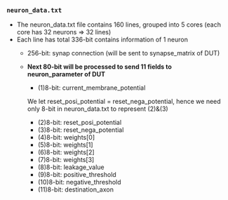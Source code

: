 ### `neuron_data.txt`
- The neuron_data.txt file contains 160 lines, grouped into 5 cores (each core has 32 neurons => 32 lines)
- Each line has total 336-bit contains information of 1 neuron
    + 256-bit: synap connection (will be sent to synapse_matrix of DUT)
    + **Next 80-bit will be processed to send 11 fields to neuron_parameter of DUT**
        + (1)8-bit: current_membrane_potential
        
        We let reset_posi_potential =  reset_nega_potential, hence we need only 8-bit in neuron_data.txt to represent (2)&(3)

        + (2)8-bit: reset_posi_potential 
        + (3)8-bit: reset_nega_potential
        + (4)8-bit: weights[0]
        + (5)8-bit: weights[1]
        + (6)8-bit: weights[2]
        + (7)8-bit: weights[3]
        + (8)8-bit: leakage_value
        + (9)8-bit: positive_threshold
        + (10)8-bit: negative_threshold
        + (11)8-bit: destination_axon
    
    


